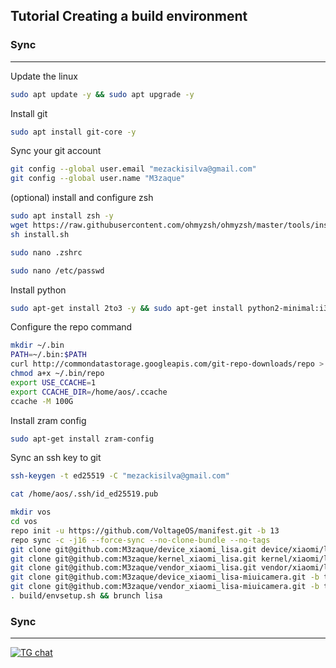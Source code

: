 Tutorial Creating a build environment
-------------------------------------

### Sync ###

----------------------------------
Update the linux
```bash 
sudo apt update -y && sudo apt upgrade -y
```
Install git
```bash
sudo apt install git-core -y
```
Sync your git account
```bash
git config --global user.email "mezackisilva@gmail.com"
git config --global user.name "M3zaque"
```
(optional) install and configure zsh
```bash
sudo apt install zsh -y
wget https://raw.githubusercontent.com/ohmyzsh/ohmyzsh/master/tools/install.sh
sh install.sh
```
```bash
sudo nano .zshrc
```
```bash
sudo nano /etc/passwd
```
Install python
```bash
sudo apt-get install 2to3 -y && sudo apt-get install python2-minimal:i386 -y && sudo apt-get install python2:i386 -y && sudo apt-get install python2-minimal -y && sudo apt-get install python2 -y && sudo apt-get install dh-python -y && sudo apt-get install python-is-python3 -y && sudo apt-get install python2 -y && sudo apt-get install python3 -y && sudo apt-get install python3.9 -y && sudo apt-get install python3.10 -y && sudo apt-get install python3.11 -y && sudo apt-get install python3-pip -y && git clone https://github.com/akhilnarang/scripts --depth 1 && cd scripts && bash setup/android_build_env.sh
```
Configure the repo command
```bash
mkdir ~/.bin
PATH=~/.bin:$PATH
curl http://commondatastorage.googleapis.com/git-repo-downloads/repo > ~/.bin/repo
chmod a+x ~/.bin/repo
export USE_CCACHE=1
export CCACHE_DIR=/home/aos/.ccache
ccache -M 100G
```
Install zram config
```bash
sudo apt-get install zram-config
```
Sync an ssh key to git
```bash
ssh-keygen -t ed25519 -C "mezackisilva@gmail.com"
```
```bash
cat /home/aos/.ssh/id_ed25519.pub
```
```bash
mkdir vos
cd vos
repo init -u https://github.com/VoltageOS/manifest.git -b 13
repo sync -c -j16 --force-sync --no-clone-bundle --no-tags
git clone git@github.com:M3zaque/device_xiaomi_lisa.git device/xiaomi/lisa
git clone git@github.com:M3zaque/kernel_xiaomi_lisa.git kernel/xiaomi/lisa
git clone git@github.com:M3zaque/vendor_xiaomi_lisa.git vendor/xiaomi/lisa
git clone git@github.com:M3zaque/device_xiaomi_lisa-miuicamera.git -b thirteen device/xiaomi/lisa-miuicamera
git clone git@github.com:M3zaque/vendor_xiaomi_lisa-miuicamera.git -b thirteen vendor/xiaomi/lisa-miuicamera
. build/envsetup.sh && brunch lisa
```
### Sync ###

----------------------------------

[![TG chat](https://img.shields.io/badge/Support-Telegram-%23e52c5f.svg?style=for-the-badge&logo=telegram&&labelColor=121217991103595)](https://t.me/M3zaque)
